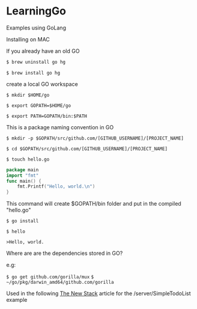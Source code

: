 # LearningGo 
Examples using GoLang

Installing on MAC

If you already have an old GO

```sh
$ brew uninstall go hg
```

`$ brew install go hg`

create a local GO workspace

`$ mkdir $HOME/go`

`$ export GOPATH=$HOME/go`

`$ export PATH=GOPATH/bin:$PATH`

This is a package naming convention in GO

`$ mkdir -p $GOPATH/src/github.com/[GITHUB_USERNAME]/[PROJECT_NAME]`


`$ cd $GOPATH/src/github.com/[GITHUB_USERNAME]/[PROJECT_NAME]`

`$ touch hello.go`

```go
package main
import "fmt"
func main() {
    fmt.Printf("Hello, world.\n")
}
```

This command will create $GOPATH/bin folder and put in the compiled "hello.go"

`$ go install`

`$ hello`

`>Hello, world.`


Where are are the dependencies stored in GO?

e.g:

`$ go get github.com/gorilla/mux`
`$ ~/go/pkg/darwin_amd64/github.com/gorilla`

Used in the following [The New Stack](http://thenewstack.io/make-a-restful-json-api-go/) article for the /server/SimpleTodoList example

